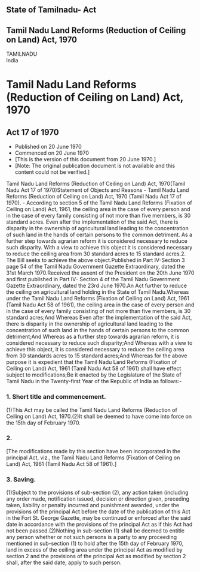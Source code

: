 ## State of Tamilnadu- Act

## Tamil Nadu Land Reforms (Reduction of Ceiling on Land) Act, 1970

TAMILNADU  
India

# Tamil Nadu Land Reforms (Reduction of Ceiling on Land) Act, 1970

## Act 17 of 1970

  * Published on 20 June 1970 
  * Commenced on 20 June 1970 
  * [This is the version of this document from 20 June 1970.] 
  * [Note: The original publication document is not available and this content could not be verified.] 

Tamil Nadu Land Reforms (Reduction of Ceiling on Land) Act, 1970(Tamil Nadu
Act 17 of 1970)Statement of Objects and Reasons - Tamil Nadu Land Reforms
(Reduction of Ceiling on Land) Act, 1970 (Tamil Nadu Act 17 of 1970). -
According to section 5 of the Tamil Nadu Land Reforms (Fixation of Ceiling on
Land) Act, 1961, the ceiling area in the case of every person and in the case
of every family consisting of not more than five members, is 30 standard
acres. Even after the implementation of the said Act, there is disparity in
the ownership of agricultural land leading to the concentration of such land
in the hands of certain persons to the common detriment. As a further step
towards agrarian reform it is considered necessary to reduce such disparity.
With a view to achieve this object it is considered necessary to reduce the
ceiling area from 30 standard acres to 15 standard acres.2\. The Bill seeks to
achieve the above object.Published in Part IV-Section 3 page 54 of the Tamil
Nadu Government Gazette Extraordinary, dated the 31st March 1970.Received the
assent of the President on the 20th June 1970 and first published in Part IV-
Section 4 of the Tamil Nadu Government Gazette Extraordinary, dated the 23rd
June 1970.An Act further to reduce the ceiling on agricultural land holding in
the State of Tamil Nadu.Whereas under the Tamil Nadu Land Reforms (Fixation of
Ceiling on Land) Act, 1961 (Tamil Nadu Act 58 of 1961), the ceiling area in
the case of every person and in the case of every family consisting of not
more than five members, is 30 standard acres;And Whereas Even after the
implementation of the said Act, there is disparity in the ownership of
agricultural land leading to the concentration of such land in the hands of
certain persons to the common detriment;And Whereas as a further step towards
agrarian reform, it is considered necessary to reduce such disparity;And
Whereas with a view to achieve this object, it is considered necessary to
reduce the ceiling area from 30 standards acres to 15 standard acres;And
Whereas for the above purpose it is expedient that the Tamil Nadu Land Reforms
(Fixation of Ceiling on Land) Act, 1961 (Tamil Nadu Act 58 of 1961) shall have
effect subject to modifications;Be it enacted by the Legislature of the State
of Tamil Nadu in the Twenty-first Year of the Republic of India as follows:-

### 1. Short title and commencement.

(1)This Act may be called the Tamil Nadu Land Reforms (Reduction of Ceiling on
Land) Act, 1970.(2)It shall be deemed to have come into force on the 15th day
of February 1970.

### 2.

[The modifications made by this section have been incorporated in the
principal Act, viz., the Tamil Nadu Land Reforms (Fixation of Ceiling on Land)
Act, 1961 (Tamil Nadu Act 58 of 1961).]

### 3. Saving.

(1)Subject to the provisions of sub-section (2), any action taken (including
any order made, notification issued, decision or direction given, preceding
taken, liability or penalty incurred and punishment awarded, under the
provisions of the principal Act before the date of the publication of this Act
in the Fort St. George Gazette, may be continued or enforced after the said
date in accordance with the provisions of the principal Act as if this Act had
not been passed.(2)Nothing in sub-section (1) shall be deemed to entitle any
person whether or not such persons is a party to any proceeding mentioned in
sub-section (1) to hold after the 15th day of February 1970, land in excess of
the ceiling area under the principal Act as modified by section 2 and the
provisions of the principal Act as modified by section 2 shall, after the said
date, apply to such person.

